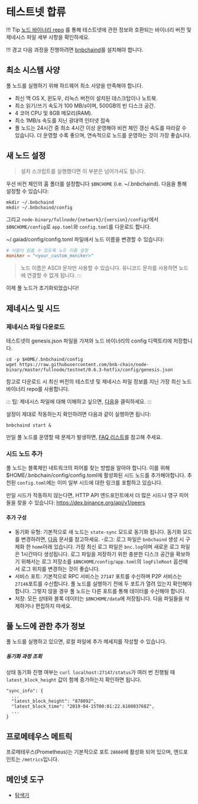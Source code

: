 # 테스트넷 합류

!!! Tip
    [노드 바이너리 repo](https://github.com/bnb-chain/node-binary/blob/master/README.md) 를 통해 테스트넷에 관한 정보와 호환되는 바이너리 버전 및 제네시스 파일 세부 사항을 확인하세요.

!!! 경고
    다음 과정을 진행하려면 [bnbchaind](install.md)를 설치해야 합니다.

## 최소 시스템 사양
풀 노드를 실행하기 위해 하드웨어 최소 사양을 만족해야 합니다.

*  최신 맥 OS X, 윈도우, 리눅스 버전이 설치된 데스크탑이나 노트북.
*  최소 읽기/쓰기 속도가 100 MB/s이며, 500GB의 빈 디스크 공간.
* 4 코어 CPU 및 8GB 메모리(RAM).
* 최소 1MB/s 속도를 지닌 광대역 인터넷 접속
* 풀 노드는 24시간 중 최소 4시간 이상 운영해야 비컨 체인 갱신 속도를 따라갈 수 있습니다. 더 운영할 수록 좋으며, 연속적으로 노드를 운영하는 것이 가장 좋습니다.

## 새 노드 설정
> 설치 스크립트를 실행했다면 이 부분은 넘어가셔도 됩니다.

우선 비컨 체인의 홈 폴더를 설정합니다 `$BNCHOME` (i.e. ~/.bnbchaind).
다음을 통해 설정할 수 있습니다:

```
mkdir ~/.bnbchaind
mkdir ~/.bnbchaind/config
```
그리고 `node-binary/fullnode/{network}/{version}/config/`에서 `$BNCHOME/config`로 `app.toml`와 `config.toml`를 다운로드 합니다. 

~/.gaiad/config/config.toml 파일에서 노드 이름을 변경할 수 있습니다:
```toml
# 사람이 읽을 수 있도록 노드 이름 설정
moniker = "<your_custom_moniker>"
```

> 노드 이름은 ASCII 문자만 사용할 수 있습니다. 유니코드 문자를 사용하면 노드에 연결할 수 없게 됩니다. :::


이제 풀 노드가 초기화되었습니다!

## 제네시스 및 시드

### 제네시스 파일 다운로드

테스트넷의 genesis.json 파일을 가져와 노드 바이너리의 config 디랙토리에 저장합니다.

```
cd -p $HOME/.bnbchaind/config
wget https://raw.githubusercontent.com/bnb-chain/node-binary/master/fullnode/testnet/0.6.3-hotfix/config/genesis.json
```

참고로 다운로드 시 최신 버전의 테스트넷 및 제네시스 파일 정보를 지닌 가장 최신 노드 바이너리 repo를 사용합니다.

::: 팁: 제네시스 파일에 대해 이해하고 싶으면, [다음](../../learn/genesis.md)을 클릭하세요. :::

설정이 제대로 작동하는지 확인하려면 다음과 같이 실행하면 됩니다:
```shell
bnbchaind start &
```

만일 풀 노드를 운영할 때 문제가 발생하면, [FAQ 리스트](fullnodeissue.md)를 참고해 주세요.


### 시드 노드 추가
풀 노드는 블록체인 네트워크의 피어를 찾는 방법을 알아야 합니다. 이를 위해 $HOME/.bnbchain/config/config.toml에 활성화된 시드 노드를 추가해야합니다. 추천된 `config.toml`에는 이미 일부 시드에 대한 링크를 포함하고 있습니다.

만일 시드가 작동하지 않는다면, HTTP API 엔드포인트에서 더 많은 시드나 영구 피어들을 찾을 수 있습니다: https://dex.binance.org/api/v1/peers

#### 추가 구성
- 동기화 유형: 기본적으로 새 노드는 `state-sync` 모드로 동기화 됩니다. 동기화 모드를 변경하려면, [다음](./synctypes.md) 문서를 참고하세요.
-로그: 로그 파일은 `bnbchaind` 생성 시 구체화 한 `home`아래 있습니다.
  가장 최신 로그 파일은 `bnc.log`이며 새로운 로그 파일은 1시간마다 생성됩니다.
  로그 파일을 저장하기 위한 충분한 디스크 공간을 확보하기 위해서는 로그 저장소를 `$BNCHOME/config/app.toml`의 `logFileRoot` 옵션에서 로그 위치를 변경하는 것이 좋습니다.
- 서비스 포트: 기본적으로 RPC 서비스는 `27147` 포트를 수신하며 P2P 서비스는 `27146`포트를 수신합니다.
  풀 노드를 실행하기 전에 두 포트가 열려 있는지 확인해야 합니다. 그렇지 않을 경우 풀 노드는 다른 포트를 통해 데이터를 수신해야 합니다.
- 저장: 모든 상태와 블록 데이터는 `$BNCHOME/data`에 저장됩니다. 다음 파일들을 삭제하거나 편집하지 마세요.

## 풀 노드에 관한 추가 정보

풀 노드를 실행하고 있으면, 로컬 파일에 추가 메세지를 작성할 수 있습니다.

##### 동기화 과정 조회

상태 동기화 진행 여부는 `curl localhost:27147/status`가 여러 번 진행될 때 `latest_block_height` 값이 함께 증가하는지 확인하면 됩니다.

```
"sync_info": {
  ...
  "latest_block_height": "878092",
  "latest_block_time": "2019-04-15T00:01:22.610803768Z",
  ...
}
```

## 프로메테우스 메트릭

프로메테우스(Prometheus)는 기본적으로 포트 `28660`에 활성화 되어 있으며, 엔드포인트는 `/metrics`입니다.

## 메인넷 도구

* [탐색기](https://explorer.binance.org/)

